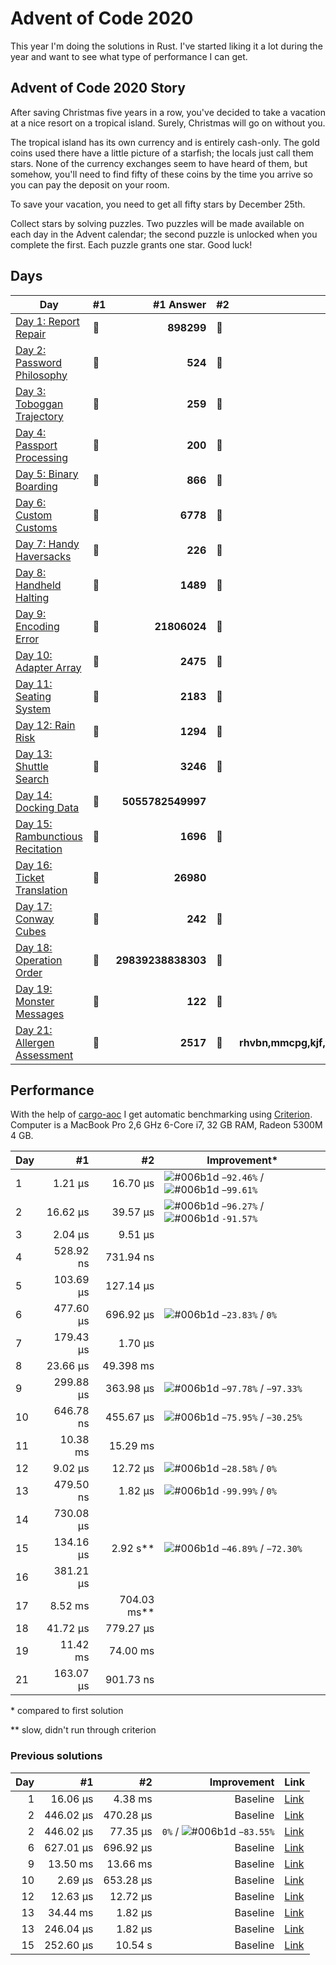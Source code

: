 # Advent of Code 2020

This year I'm doing the solutions in Rust. I've started liking it a lot during the year and want to see what type of performance I can get.

## Advent of Code 2020 Story

After saving Christmas five years in a row, you've decided to take a vacation at a nice resort on a tropical island. Surely, Christmas will go on without you.

The tropical island has its own currency and is entirely cash-only. The gold coins used there have a little picture of a starfish; the locals just call them stars. None of the currency exchanges seem to have heard of them, but somehow, you'll need to find fifty of these coins by the time you arrive so you can pay the deposit on your room.

To save your vacation, you need to get all fifty stars by December 25th.

Collect stars by solving puzzles. Two puzzles will be made available on each day in the Advent calendar; the second puzzle is unlocked when you complete the first. Each puzzle grants one star. Good luck!

## Days

| Day                                                                                                               | #1  |          #1 Answer | #2  |                                   #2 Answer |
| ----------------------------------------------------------------------------------------------------------------- | --- | -----------------: | --- | ------------------------------------------: |
| [Day 1: Report Repair](https://github.com/believer/advent-of-code/blob/master/rust/2020/src/day_01.rs)            | 🌟  |         **898299** | 🌟  |                               **143933922** |
| [Day 2: Password Philosophy](https://github.com/believer/advent-of-code/blob/master/rust/2020/src/day_02.rs)      | 🌟  |            **524** | 🌟  |                                     **485** |
| [Day 3: Toboggan Trajectory](https://github.com/believer/advent-of-code/blob/master/rust/2020/src/day_03.rs)      | 🌟  |            **259** | 🌟  |                              **2224913600** |
| [Day 4: Passport Processing](https://github.com/believer/advent-of-code/blob/master/rust/2020/src/day_04.rs)      | 🌟  |            **200** | 🌟  |                                     **116** |
| [Day 5: Binary Boarding](https://github.com/believer/advent-of-code/blob/master/rust/2020/src/day_05.rs)          | 🌟  |            **866** | 🌟  |                                     **583** |
| [Day 6: Custom Customs](https://github.com/believer/advent-of-code/blob/master/rust/2020/src/day_06.rs)           | 🌟  |           **6778** | 🌟  |                                    **3406** |
| [Day 7: Handy Haversacks](https://github.com/believer/advent-of-code/blob/master/rust/2020/src/day_07.rs)         | 🌟  |            **226** | 🌟  |                                    **9569** |
| [Day 8: Handheld Halting](https://github.com/believer/advent-of-code/blob/master/rust/2020/src/day_08.rs)         | 🌟  |           **1489** | 🌟  |                                    **1539** |
| [Day 9: Encoding Error](https://github.com/believer/advent-of-code/blob/master/rust/2020/src/day_09.rs)           | 🌟  |       **21806024** | 🌟  |                                 **2986195** |
| [Day 10: Adapter Array](https://github.com/believer/advent-of-code/blob/master/rust/2020/src/day_10.rs)           | 🌟  |           **2475** | 🌟  |                         **442136281481216** |
| [Day 11: Seating System](https://github.com/believer/advent-of-code/blob/master/rust/2020/src/day_11.rs)          | 🌟  |           **2183** | 🌟  |                                    **1990** |
| [Day 12: Rain Risk](https://github.com/believer/advent-of-code/blob/master/rust/2020/src/day_12.rs)               | 🌟  |           **1294** | 🌟  |                                   **20592** |
| [Day 13: Shuttle Search](https://github.com/believer/advent-of-code/blob/master/rust/2020/src/day_13.rs)          | 🌟  |           **3246** | 🌟  |                        **1010182346291467** |
| [Day 14: Docking Data](https://github.com/believer/advent-of-code/blob/master/rust/2020/src/day_14.rs)            | 🌟  |  **5055782549997** |     |                                             |
| [Day 15: Rambunctious Recitation](https://github.com/believer/advent-of-code/blob/master/rust/2020/src/day_15.rs) | 🌟  |           **1696** | 🌟  |                                   **37385** |
| [Day 16: Ticket Translation](https://github.com/believer/advent-of-code/blob/master/rust/2020/src/day_16.rs)      | 🌟  |          **26980** |     |                                             |
| [Day 17: Conway Cubes](https://github.com/believer/advent-of-code/blob/master/rust/2020/src/day_17.rs)            | 🌟  |            **242** | 🌟  |                                    **2292** |
| [Day 18: Operation Order](https://github.com/believer/advent-of-code/blob/master/rust/2020/src/day_18.rs)         | 🌟  | **29839238838303** | 🌟  |                         **201376568795521** |
| [Day 19: Monster Messages](https://github.com/believer/advent-of-code/blob/master/rust/2020/src/day_19.rs)        | 🌟  |            **122** | 🌟  |                                     **287** |
| [Day 21: Allergen Assessment](https://github.com/believer/advent-of-code/blob/master/rust/2020/src/day_21.rs)     | 🌟  |           **2517** | 🌟  | **rhvbn,mmcpg,kjf,fvk,lbmt,jgtb,hcbdb,zrb** |

## Performance

With the help of [cargo-aoc](https://github.com/gobanos/cargo-aoc) I get automatic benchmarking using [Criterion](https://github.com/bheisler/criterion.rs). Computer is a MacBook Pro 2,6 GHz 6-Core i7, 32 GB RAM, Radeon 5300M 4 GB.

| Day |        #1 |            #2 | Improvement\*                                                                                                                                         |
| --- | --------: | ------------: | ----------------------------------------------------------------------------------------------------------------------------------------------------- |
| 1   |   1.21 µs |      16.70 µs | ![#006b1d](https://via.placeholder.com/15/006b1d/000000?text=+) `−92.46%` / ![#006b1d](https://via.placeholder.com/15/006b1d/000000?text=+) `−99.61%` |
| 2   |  16.62 µs |      39.57 µs | ![#006b1d](https://via.placeholder.com/15/006b1d/000000?text=+) `−96.27%` / ![#006b1d](https://via.placeholder.com/15/006b1d/000000?text=+) `-91.57%` |
| 3   |   2.04 µs |       9.51 µs |                                                                                                                                                       |
| 4   | 528.92 ns |     731.94 ns |                                                                                                                                                       |
| 5   | 103.69 µs |     127.14 µs |                                                                                                                                                       |
| 6   | 477.60 µs |     696.92 µs | ![#006b1d](https://via.placeholder.com/15/006b1d/000000?text=+) `−23.83%` / `0%`                                                                      |
| 7   | 179.43 µs |       1.70 µs |                                                                                                                                                       |
| 8   |  23.66 µs |     49.398 ms |                                                                                                                                                       |
| 9   | 299.88 µs |     363.98 µs | ![#006b1d](https://via.placeholder.com/15/006b1d/000000?text=+) `−97.78%` / `−97.33%`                                                                 |
| 10  | 646.78 ns |     455.67 µs | ![#006b1d](https://via.placeholder.com/15/006b1d/000000?text=+) `−75.95%` / `−30.25%`                                                                 |
| 11  |  10.38 ms |      15.29 ms |                                                                                                                                                       |
| 12  |   9.02 µs |      12.72 µs | ![#006b1d](https://via.placeholder.com/15/006b1d/000000?text=+) `−28.58%` / `0%`                                                                      |
| 13  | 479.50 ns |       1.82 µs | ![#006b1d](https://via.placeholder.com/15/006b1d/000000?text=+) `-99.99%` / `0%`                                                                      |
| 14  | 730.08 µs |               |                                                                                                                                                       |
| 15  | 134.16 µs |    2.92 s\*\* | ![#006b1d](https://via.placeholder.com/15/006b1d/000000?text=+) `−46.89%` / `−72.30%`                                                                 |
| 16  | 381.21 µs |               |                                                                                                                                                       |
| 17  |   8.52 ms | 704.03 ms\*\* |                                                                                                                                                       |
| 18  |  41.72 µs |     779.27 µs |                                                                                                                                                       |
| 19  |  11.42 ms |      74.00 ms |                                                                                                                                                       |
| 21  | 163.07 µs |     901.73 ns |                                                                                                                                                       |

\* compared to first solution

\*\* slow, didn't run through criterion

### Previous solutions

| Day |        #1 |        #2 |                                                                      Improvement | Link                                                                                                                         |
| --: | --------: | --------: | -------------------------------------------------------------------------------: | ---------------------------------------------------------------------------------------------------------------------------- |
|   1 |  16.06 µs |   4.38 ms |                                                                         Baseline | [Link](https://github.com/believer/advent-of-code/blob/7e0bc4927db3a9d4f8fd0fd1a0f34feba4f6f3dc/rust-2020/day_01/src/lib.rs) |
|   2 | 446.02 µs | 470.28 µs |                                                                         Baseline | [Link](https://github.com/believer/advent-of-code/blob/aee8289c2ffd0c20968c43e573fc5828d88a82a6/rust/2020/src/day_02.rs)     |
|   2 | 446.02 µs |  77.35 µs | `0%` / ![#006b1d](https://via.placeholder.com/15/006b1d/000000?text=+) `−83.55%` | [Link](https://github.com/believer/advent-of-code/blob/0cce6ca175c8d89e43772bc386f152bc6167edbd/rust/2020/src/day_02.rs)     |
|   6 | 627.01 µs | 696.92 µs |                                                                         Baseline | [Link](https://github.com/believer/advent-of-code/blob/65cc61f1745db7579b47577769ba00f04f7e5f99/rust/2020/src/day_06.rs)     |
|   9 |  13.50 ms |  13.66 ms |                                                                         Baseline | [Link](https://github.com/believer/advent-of-code/blob/cc12a3d53eeb1deebc747ca2daeafaed5a97b3f3/rust/2020/src/day_09.rs)     |
|  10 |   2.69 µs | 653.28 µs |                                                                         Baseline | [Link](https://github.com/believer/advent-of-code/blob/7570c1e6123a3acb8687160e4415bf9aeac2d878/rust/2020/src/day_10.rs)     |
|  12 |  12.63 µs |  12.72 µs |                                                                         Baseline | [Link](https://github.com/believer/advent-of-code/blob/209b56f57390cc6cc9fdc23a52369d2b0e7fb877/rust/2020/src/day_12.rs)     |
|  13 |  34.44 ms |   1.82 µs |                                                                         Baseline | [Link](https://github.com/believer/advent-of-code/blob/ab0d72e1c582699ef888609a7b7555e8e514c5db/rust/2020/src/day_13.rs)     |
|  13 | 246.04 µs |   1.82 µs |                                                                         Baseline | [Link](https://github.com/believer/advent-of-code/blob/ebb46bf2ed026f034601bea8434374b19fcc410c/rust/2020/src/day_13.rs)     |
|  15 | 252.60 µs |   10.54 s |                                                                         Baseline | [Link](https://github.com/believer/advent-of-code/blob/88d3b986791fff98db7551acc7a77c8069a1b6f8/rust/2020/src/day_15.rs)     |
